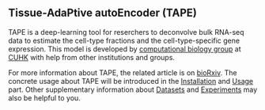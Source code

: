 ## Tissue-AdaPtive autoEncoder (TAPE)
TAPE is a deep-learning tool for reserchers to deconvolve bulk RNA-seq data to estimate the cell-type fractions and the cell-type-specific gene expression. This model is developed by [computational biology group](https://liyu95.com) at [CUHK](https://www.cse.cuhk.edu.hk) with help from other institutions and groups.

For more information about TAPE, the related article is on [bioRxiv](https://www.biorxiv.org). The concrete usage about TAPE will be introduced in the [Installation](installation.md) and [Usage](usage.md) part. Other supplementary information about [Datasets](datasets.md) and [Experiments](experiments.md) may also be helpful to you.



